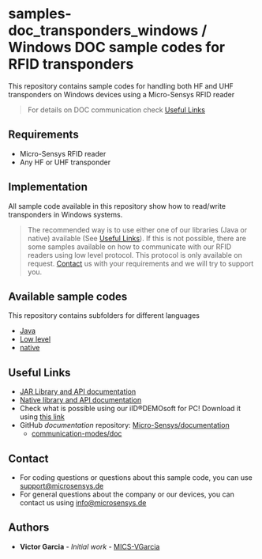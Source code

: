 # samples-doc_transponders_windows / Windows DOC sample codes for RFID transponders
This repository contains sample codes for handling both HF and UHF transponders on Windows devices using a Micro-Sensys RFID reader

> For details on DOC communication check [Useful Links](#Useful-Links) 

## Requirements
* Micro-Sensys RFID reader
* Any HF or UHF transponder

## Implementation
All sample code available in this repository show how to read/write transponders in Windows systems. 
> The recommended way is to use either one of our libraries (Java or native) available (See [Useful Links](#Useful-Links)). 
> If this is not possible, there are some samples available on how to communicate with our RFID readers using low level protocol. This protocol is only available on request. [Contact](#Contact) us with your requirements and we will try to support you.

## Available sample codes
This repository contains subfolders for different languages
 * [Java](java)
 * [Low level](lowlevel)
 * [native](native)

## Useful Links

* [JAR Library and API documentation](https://www.microsensys.de/downloads/DevSamples/Libraries/Windows/microsensysRFID%20-%20jar%20library/)
* [Native library and API documentation](https://www.microsensys.de/downloads/DevSamples/Libraries/Windows/iID%20driver%20engine%20-%20Native%20driver/)
* Check what is possible using our iID®DEMOsoft for PC! Download it using [this link](https://www.microsensys.de/downloads/CDContent/Install/iID%c2%ae%20DEMOsoft.zip)
* GitHub *documentation* repository: [Micro-Sensys/documentation](https://github.com/Micro-Sensys/documentation)
	* [communication-modes/doc](https://github.com/Micro-Sensys/documentation/tree/master/communication-modes/doc)

## Contact

* For coding questions or questions about this sample code, you can use [support@microsensys.de](mailto:support@microsensys.de)
* For general questions about the company or our devices, you can contact us using [info@microsensys.de](mailto:info@microsensys.de)

## Authors

* **Victor Garcia** - *Initial work* - [MICS-VGarcia](https://github.com/MICS-VGarcia/)
